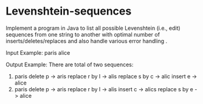 # Levenshtein-sequences

Implement a program in Java to list all possible Levenshtein (i.e., edit) sequences from one string to another with optimal number of
inserts/deletes/replaces and also handle various error handling .

Input Example:
paris
alice

Output Example:
There are total of two sequences:
1) paris delete p -> aris replace r by l -> alis replace s by c -> alic insert e -> alice
2) paris delete p -> aris replace r by l -> alis insert c -> alics replace s by e -> alice

